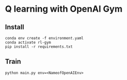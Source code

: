 # Q learning with OpenAI Gym

## Install
```
conda env create -f environment.yaml
conda activate rl-gym
pip install -r requirements.txt
```

## Train
```
python main.py env=<NameofOpenAIEnv>
```
